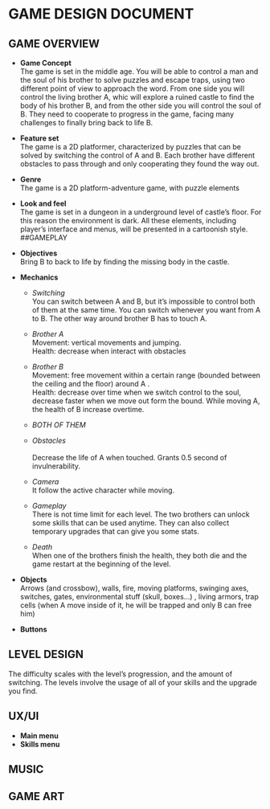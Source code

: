 # GAME DESIGN DOCUMENT 
## GAME OVERVIEW
* **Game Concept** <br />
The game is set in the middle age. You will be able
to control a man and the soul of his brother to solve puzzles and escape traps, using two different point of view to approach the word. From one side you will control  the living brother A, whic will explore  a ruined castle to find the body of his brother B, and from the other side you will control the soul of B. They need to cooperate to progress in the game, facing many challenges to finally bring back to life B. 
* **Feature set** <br />
The game is a 2D platformer, characterized  by puzzles that can be solved by switching the control of A and B. Each brother have different obstacles to pass through  and only cooperating they found the way out. 
* **Genre**<br />
The game is a 2D platform-adventure game, with puzzle elements
* **Look and feel**<br />
The game is set in a dungeon in a underground level of castle’s floor. For this reason the environment is dark.  All these elements, including player’s interface and menus,  will be presented in a cartoonish style.
##GAMEPLAY
*	**Objectives**<br />
Bring B to back to life by finding the missing body in the castle.
*	**Mechanics**<br />
	-	*Switching*<br />
You can switch between A and B, but it’s impossible to control both of them at the same time. You can switch whenever you want from A to B. The other way around brother B has to touch A. 
	-	*Brother A*<br />
Movement: vertical movements and jumping.<br />
Health: decrease when interact with obstacles<br />
	-	*Brother B*<br />
Movement: free movement within a certain range  (bounded between the ceiling and the floor) around A . <br />
Health: decrease over time when we switch control to the soul, decrease faster when we move out form the bound. While moving A, the health of B increase overtime.

	- *BOTH OF THEM* 

	-	*Obstacles* <br />	
Decrease the life of A when touched. Grants 0.5 second of invulnerability.
	-	*Camera*<br />
It follow the active character while moving. 
	-	*Gameplay*<br />
There is not time limit for each level.
The two brothers can unlock some skills that can be used anytime.
They can also collect temporary upgrades that can give you some stats.
	-	*Death*<br />
When one of the brothers finish the health, they both die and the game restart at the beginning of the level.

*	**Objects** <br />
Arrows (and crossbow), walls, fire, moving platforms, swinging axes, switches, gates,  environmental stuff (skull, boxes…) , living armors, trap cells (when A move inside of it, he will be trapped and only B can free him)
*	**Buttons** <br />
## LEVEL DESIGN
The difficulty scales with the level’s progression, and the amount of switching.
The levels involve the usage of all of your skills and the upgrade you find.
## UX/UI
* **Main menu** <br />
* **Skills menu** <br />
## MUSIC
## GAME ART








